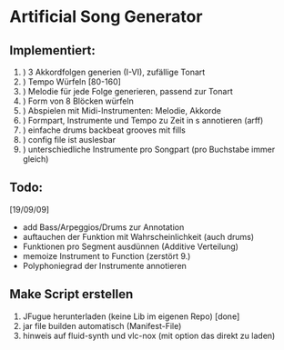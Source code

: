 # Artificial Song Generator

## Implementiert:

1. ) 3 Akkordfolgen generien (I-VI), zufällige Tonart
1. ) Tempo Würfeln [80-160]
1. ) Melodie für jede Folge generieren, passend zur Tonart
1. ) Form von 8 Blöcken würfeln
1. ) Abspielen mit Midi-Instrumenten: Melodie, Akkorde
1. ) Formpart, Instrumente und Tempo zu Zeit in s annotieren (arff)
1. ) einfache drums backbeat grooves mit fills
1. ) config file ist auslesbar
1. ) unterschiedliche Instrumente pro Songpart (pro Buchstabe immer gleich)

## Todo:

[19/09/09]
* add Bass/Arpeggios/Drums zur Annotation
* auftauchen der Funktion mit Wahrscheinlichkeit (auch drums)
* Funktionen pro Segment ausdünnen (Additive Verteilung)
* memoize Instrument to Function (zerstört 9.)
* Polyphoniegrad der Instrumente annotieren


## Make Script erstellen
1. JFugue herunterladen (keine Lib im eigenen Repo) [done]
2. jar file builden automatisch (Manifest-File)
3. hinweis auf fluid-synth und vlc-nox (mit option das direkt zu laden)

